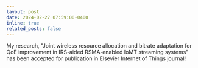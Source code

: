 ```yaml
---
layout: post
date: 2024-02-27 07:59:00-0400
inline: true
related_posts: false
---
```


My research, "Joint wireless resource allocation and bitrate adaptation for QoE improvement in IRS-aided RSMA-enabled IoMT streaming systems" has been accepted for publication in Elsevier Internet of Things journal!
